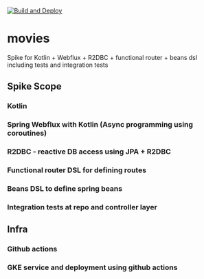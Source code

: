 [![Build and Deploy](https://github.com/sujeet100/movies/actions/workflows/gradle.yml/badge.svg?branch=main)](https://github.com/sujeet100/movies/actions/workflows/gradle.yml)

# movies
Spike for Kotlin + Webflux + R2DBC + functional router + beans dsl including tests and integration tests

## Spike Scope
### Kotlin
### Spring Webflux with Kotlin (Async programming using coroutines)
### R2DBC - reactive DB access using JPA + R2DBC
### Functional router DSL for defining routes
### Beans DSL to define spring beans
### Integration tests at repo and controller layer


## Infra
### Github actions
### GKE service and deployment using github actions

